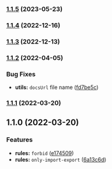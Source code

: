 ### [1.1.5](https://github.com/artlaman/eslint-plugin-index/compare/v1.1.3...v1.1.5) (2023-05-23)

### [1.1.4](https://github.com/artlaman/eslint-plugin-index/compare/v1.1.3...v1.1.4) (2022-12-16)

### [1.1.3](https://github.com/artlaman/eslint-plugin-index/compare/v1.1.2...v1.1.3) (2022-12-13)

### [1.1.2](https://github.com/artlaman/eslint-plugin-index/compare/v1.1.1...v1.1.2) (2022-04-05)


### Bug Fixes

* **utils:** `docsUrl` file name ([fd7be5c](https://github.com/artlaman/eslint-plugin-index/commit/fd7be5c4c8c0fe54d636f60c67fd3cd6e7efdd5a))

### [1.1.1](https://github.com/artlaman/eslint-plugin-index/compare/v1.1.0...v1.1.1) (2022-03-20)

## 1.1.0 (2022-03-20)

### Features

- **rules:** `forbid` ([e174509](https://github.com/artlaman/eslint-plugin-index/commit/e174509797812e96483333b92b7d4e93a475346f))
- **rules:** `only-import-export` ([6a13c6d](https://github.com/artlaman/eslint-plugin-index/commit/6a13c6d8d28ad0d0472157fae8841d8bb038edfd))
